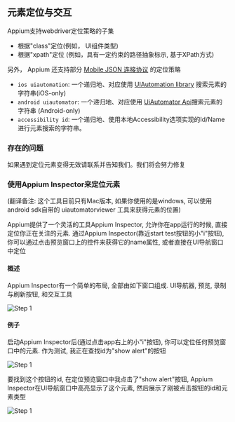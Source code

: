 ## 元素定位与交互

Appium支持webdriver定位策略的子集

* 根据"class"定位(例如， UI组件类型)
* 根据"xpath"定位 (例如，具有一定约束的路径抽象标示, 基于XPath方式)

另外， Appium 还支持部分 [Mobile JSON 连接协议](https://code.google.com/p/selenium/source/browse/spec-draft.md?repo=mobile) 的定位策略

* `ios uiautomation`: 一个递归地、对应使用 [UIAutomation library](ios_predicate.cn.md) 搜索元素的字符串(iOS-only)
* `android uiautomator`: 一个递归地、对应使用 [UiAutomator Api](uiautomator_uiselector.cn.md)搜索元素的字符串 (Android-only)
* `accessibility id`: 一个递归地、使用本地Accessibility选项实现的Id/Name进行元素搜索的字符串。

### 存在的问题

如果遇到定位元素变得无效请联系并告知我们。我们将会努力修复

### 使用Appium Inspector来定位元素

(翻译备注: 这个工具目前只有Mac版本, 如果你使用的是windows, 可以使用android sdk自带的 uiautomatorviewer 工具来获得元素的位置)

Appium提供了一个灵活的工具Appium Inspector, 允许你在app运行的时候, 直接定位你正在关注的元素. 通过Appium Inspector(靠近start test按钮的小"i"按钮), 你可以通过点击预览窗口上的控件来获得它的name属性, 或者直接在UI导航窗口中定位

#### 概述

Appium Inspector有一个简单的布局, 全部由如下窗口组成.
UI导航器, 预览, 录制与刷新按钮, 和交互工具

![Step 1](https://raw.github.com/appium/appium/master/assets/InspectorImages/Overview.png)

#### 例子

启动Appium Inspector后(通过点击app右上的小"i"按钮), 你可以定位任何预览窗口中的元素. 作为测试, 我正在查找id为"show alert"的按钮

![Step 1](https://raw.github.com/appium/appium/master/assets/InspectorImages/Step1.png)

要找到这个按钮的id, 在定位预览窗口中我点击了"show alert"按钮, Appium Inspector在UI导航窗口中高亮显示了这个元素, 然后展示了刚被点击按钮的id和元素类型

![Step 1](https://raw.github.com/appium/appium/master/assets/InspectorImages/Step2.png)